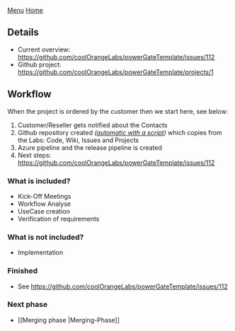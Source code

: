 [Menu](../README.md) [Home](./home.md)
## Details

+ Current overview: https://github.com/coolOrangeLabs/powerGateTemplate/issues/112
+ Github project: https://github.com/coolOrangeLabs/powerGateTemplate/projects/1

## Workflow

When the project is ordered by the customer then we start here, see below:
1. Customer/Reseller gets notified about the Contacts
1. Github repository created _([automatic with a script](https://github.com/coolOrangeProjects/PowerShell.Extensions/blob/e3ca1472947dbb4a6937436a6aab67193c243b0c/Others/Automated%20Repository%20Creation/createGithubRepository.ps1#L3))_ which copies from the Labs: Code, Wiki, Issues and Projects
3. Azure pipeline and the release pipeline is created
4. Next steps: https://github.com/coolOrangeLabs/powerGateTemplate/issues/112

### What is included?

+ Kick-Off Meetings
+ Workflow Analyse
+ UseCase creation
+ Verification of requirements

### What is **not** included?

+ Implementation

### Finished

+ See https://github.com/coolOrangeLabs/powerGateTemplate/issues/112

### Next phase

+ [[Merging phase |Merging-Phase]]

